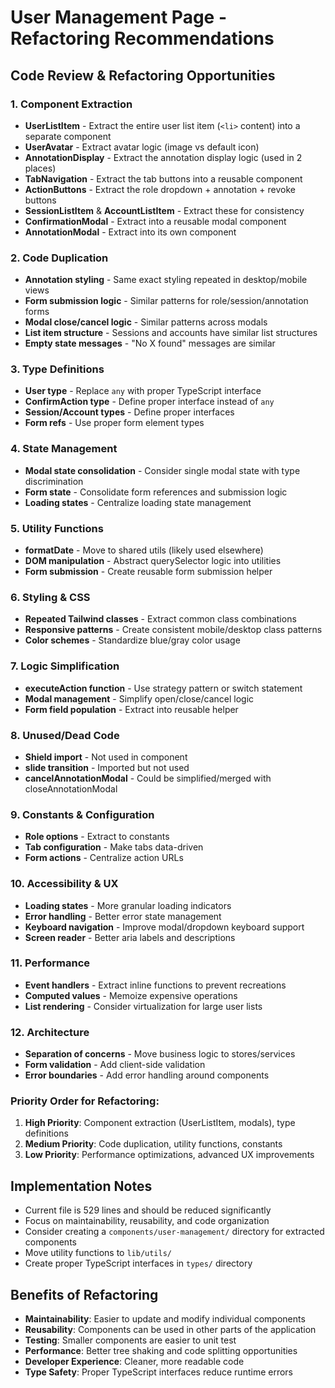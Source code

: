 # User Management Page - Refactoring Recommendations

## Code Review & Refactoring Opportunities

### **1. Component Extraction**
- **UserListItem** - Extract the entire user list item (`<li>` content) into a separate component
- **UserAvatar** - Extract avatar logic (image vs default icon)
- **AnnotationDisplay** - Extract the annotation display logic (used in 2 places)
- **TabNavigation** - Extract the tab buttons into a reusable component
- **ActionButtons** - Extract the role dropdown + annotation + revoke buttons
- **SessionListItem** & **AccountListItem** - Extract these for consistency
- **ConfirmationModal** - Extract into a reusable modal component
- **AnnotationModal** - Extract into its own component

### **2. Code Duplication**
- **Annotation styling** - Same exact styling repeated in desktop/mobile views
- **Form submission logic** - Similar patterns for role/session/annotation forms
- **Modal close/cancel logic** - Similar patterns across modals
- **List item structure** - Sessions and accounts have similar list structures
- **Empty state messages** - "No X found" messages are similar

### **3. Type Definitions**
- **User type** - Replace `any` with proper TypeScript interface
- **ConfirmAction type** - Define proper interface instead of `any`
- **Session/Account types** - Define proper interfaces
- **Form refs** - Use proper form element types

### **4. State Management**
- **Modal state consolidation** - Consider single modal state with type discrimination
- **Form state** - Consolidate form references and submission logic
- **Loading states** - Centralize loading state management

### **5. Utility Functions**
- **formatDate** - Move to shared utils (likely used elsewhere)
- **DOM manipulation** - Abstract querySelector logic into utilities
- **Form submission** - Create reusable form submission helper

### **6. Styling & CSS**
- **Repeated Tailwind classes** - Extract common class combinations
- **Responsive patterns** - Create consistent mobile/desktop class patterns
- **Color schemes** - Standardize blue/gray color usage

### **7. Logic Simplification**
- **executeAction function** - Use strategy pattern or switch statement
- **Modal management** - Simplify open/close/cancel logic
- **Form field population** - Extract into reusable helper

### **8. Unused/Dead Code**
- **Shield import** - Not used in component
- **slide transition** - Imported but not used
- **cancelAnnotationModal** - Could be simplified/merged with closeAnnotationModal

### **9. Constants & Configuration**
- **Role options** - Extract to constants
- **Tab configuration** - Make tabs data-driven
- **Form actions** - Centralize action URLs

### **10. Accessibility & UX**
- **Loading states** - More granular loading indicators
- **Error handling** - Better error state management
- **Keyboard navigation** - Improve modal/dropdown keyboard support
- **Screen reader** - Better aria labels and descriptions

### **11. Performance**
- **Event handlers** - Extract inline functions to prevent recreations
- **Computed values** - Memoize expensive operations
- **List rendering** - Consider virtualization for large user lists

### **12. Architecture**
- **Separation of concerns** - Move business logic to stores/services
- **Form validation** - Add client-side validation
- **Error boundaries** - Add error handling around components

### **Priority Order for Refactoring:**
1. **High Priority**: Component extraction (UserListItem, modals), type definitions
2. **Medium Priority**: Code duplication, utility functions, constants
3. **Low Priority**: Performance optimizations, advanced UX improvements

## Implementation Notes
- Current file is 529 lines and should be reduced significantly
- Focus on maintainability, reusability, and code organization
- Consider creating a `components/user-management/` directory for extracted components
- Move utility functions to `lib/utils/`
- Create proper TypeScript interfaces in `types/` directory

## Benefits of Refactoring
- **Maintainability**: Easier to update and modify individual components
- **Reusability**: Components can be used in other parts of the application
- **Testing**: Smaller components are easier to unit test
- **Performance**: Better tree shaking and code splitting opportunities
- **Developer Experience**: Cleaner, more readable code
- **Type Safety**: Proper TypeScript interfaces reduce runtime errors
